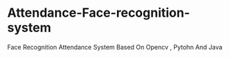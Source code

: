 # Attendance-Face-recognition-system
Face Recognition Attendance System Based On Opencv , Pytohn And Java
